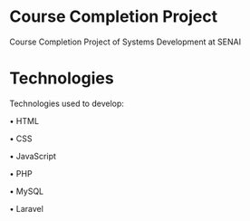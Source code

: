 # Course Completion Project
Course Completion Project of Systems Development at SENAI

# Technologies
Technologies used to develop:

• HTML

• CSS

• JavaScript

• PHP

• MySQL

• Laravel
